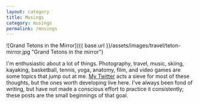 ```yaml
---
layout: category
title: Musings
category: musings
permalink: /musings
---
```


![Grand Tetons in the Mirror]({{ base.url }}/assets/images/travel/teton-mirror.jpg "Grand Tetons in the mirror")

I'm enthusiastic about a lot of things. Photography, travel, music, skiing, kayaking, basketball, tennis, yoga, anatomy, film, and video games are some topics that jump out at me. [My Twitter]("https://twitter.com/jamogriff") acts a sieve for most of these thoughts, but the ones worth developing live here. I've always been fond of writing, but have not made a conscious effort to practice it consistently; these posts are the small beginnings of that goal.
